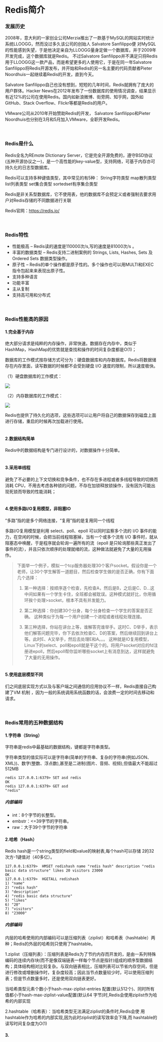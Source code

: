 # Redis简介


### 发展历史
2008年，意大利的一家创业公司Merzia推出了一款基于MySQL的网站实时统计系统LLOOGG，然而没过多久该公司的创始人 Salvatore Sanfilippo便 对MySQL的性能感到失望，于是他决定亲自为LLOOGG量身定做一个数据库，并于2009年开发完成，这个数据库就是Redis。 不过Salvatore Sanfilippo并不满足只将Redis用于LLOOGG这一款产品，而是希望更多的人使用它，于是在同一年Salvatore Sanfilippo将Redis开源发布，并开始和Redis的另一名主要的代码贡献者Pieter Noordhuis一起继续着Redis的开发，直到今天。

Salvatore Sanfilippo自己也没有想到，短短的几年时间，Redis就拥有了庞大的用户群体。Hacker News在2012年发布了一份数据库的使用情况调查，结果显示有近12%的公司在使用Redis。国内如新浪微博、街旁网、知乎网，国外如GitHub、Stack Overflow、Flickr等都是Redis的用户。

VMware公司从2010年开始赞助Redis的开发， Salvatore Sanfilippo和Pieter Noordhuis也分别在3月和5月加入VMware，全职开发Redis。
<br/><br/><br/>
### Redis是什么
Redis全名为REmote DIctionary Server，它是完全开源免费的，遵守BSD协议(五种开源协议之一)，是一个高性能的key-value型，支持网络，可基于内存亦可持久化的日志型数据库。

Redis可以支持多种键值类型，其中常见的有5种： String字符类型 map散列类型 list列表类型 set集合类型 sortedset有序集合类型

Redis是非关系型数据库，它不使用表，他的数据库不会预定义或者强制去要求用户对Redis存储的不同数据进行关联

Redis官网：https://redis.io/
<br/><br/><br/>
### Redis特性

* 性能极高 – Redis读的速度是110000次/s,写的速度是81000次/s 。
* 丰富的数据类型 – Redis支持二进制案例的 Strings, Lists, Hashes, Sets 及 Ordered Sets 数据类型操作。
* 原子性 – Redis的单个操作都是原子性的。多个操作也可以用MULTI和EXEC指令包起来来表现出原子性。
* 支持多种语言
* 功能丰富
* 主从复制
* 支持高可用和分布式
<br/><br/><br/>
### Redis性能高的原因
#### 1.完全基于内存
绝大部分请求是纯粹的内存操作，非常快速。数据存在内存中，类似于HashMap，HashMap的优势就是查找和操作的时间复杂度都是O(1)；

数据库的工作模式按存储方式可分为：硬盘数据库和内存数据库。Redis将数据储存在内存里面，读写数据的时候都不会受到硬盘 I/O 速度的限制，所以速度极快。

（1）硬盘数据库的工作模式：

![](https://user-gold-cdn.xitu.io/2018/8/22/1656042975b51bbe?imageView2/0/w/1280/h/960/format/webp/ignore-error/1)

（2）内存数据库的工作模式：

![](https://user-gold-cdn.xitu.io/2018/8/22/16560429758ecf00?imageView2/0/w/1280/h/960/format/webp/ignore-error/1)

Redis也提供了持久化的选项，这些选项可以让用户将自己的数据保存到磁盘上面进行存储，重启的时候再次加载进行使用。
<br/><br/>
#### 2.数据结构简单
Redis中的数据结构是专门进行设计的，对数据操作十分简单。
<br/><br/>
#### 3.采用单线程
避免了不必要的上下文切换和竞争条件，也不存在多进程或者多线程导致的切换而消耗 CPU，不用去考虑各种锁的问题，不存在加锁释放锁操作，没有因为可能出现死锁而导致的性能消耗；
<br/><br/>
#### 4.使用多路I/O复用模型，非阻塞IO

“多路”指的是多个网络连接，“复用”指的是复用同一个线程

多路I/O复用模型是利用 select、poll、epoll 可以同时监察多个流的 I/O 事件的能力，在空闲的时候，会把当前线程阻塞掉，当有一个或多个流有 I/O 事件时，就从阻塞态中唤醒，于是程序就会轮询一遍所有的流（epoll 是只轮询那些真正发出了事件的流），并且只依次顺序的处理就绪的流，这种做法就避免了大量的无用操作。

>下面举一个例子，模拟一个tcp服务器处理30个客户socket。假设你是一个老师，让30个学生解答一道题目，然后检查学生做的是否正确，你有下面几个选择：
>
>1. 第一种选择：按顺序逐个检查，先检查A，然后是B，之后是C、D...这中间如果有一个学生卡住，全班都会被耽误。这种模式就好比，你用循环挨个处理>socket，根本不具有并发能力。
>
>2. 第二种选择：你创建30个分身，每个分身检查一个学生的答案是否正确。 这种类似于为每一个用户创建一个进程或者线程处理连接。
>
>3. 第三种选择，你站在讲台上等，谁解答完谁举手。这时C、D举手，表示他们解答问题完毕，你下去依次检查C、D的答案，然后继续回到讲台上等。此时E、A又举手，然后去处理E和A。。。 这种就是IO复用模型，Linux下的select、poll和epoll就是干这个的。将用户socket对应的fd注册进epoll，然后epoll帮你监听哪些socket上有消息到达，这样就避免了大量的无用操作。
<br/><br/>
#### 5.使用底层模型不同
们之间底层实现方式以及与客户端之间通信的应用协议不一样，Redis直接自己构建了VM 机制 ，因为一般的系统调用系统函数的话，会浪费一定的时间去移动和请求。
<br/><br/><br/>

### Redis常用的五种数据结构

#### 1.字符串（String）
字符串是redis中最基础的数据结构，键都是字符串类型。

字符串类型的值实际可以是字符串(简单的字符串、复杂的字符串(例如JSON、XML))、数字(整数、浮点数),甚至是二进制(图片、音频、视频),但值最大不能超过512MB

```
redis 127.0.0.1:6379> SET asd redis
OK
redis 127.0.0.1:6379> GET asd
"redis"
```

##### 内部编码
* int：8个字节的长整型。
* embstr：<=39字节的字符串。
* raw：大于39个字节的字符串

#### 2.哈希（Hash）
Redis hash是一个string类型的field和value的映射表,每个hash可以存储 2的32次方-1键值对（40多亿）。

```
127.0.0.1:6379>  HMSET redishash name "redis hash" description "redis basic data structure" likes 20 visitors 23000
OK
127.0.0.1:6379>  HGETALL redishash
1) "name"
2) "redis hash"
3) "description"
4) "redis basic data structure"
5) "likes"
6) "20"
7) "visitors"
8) "23000"
```

##### 内部编码
内层的哈希使用的内部编码可以是压缩列表（ziplist）和哈希表（hashtable）两种；Redis的外层的哈希则只使用了hashtable。

1.ziplist（压缩列表）：压缩列表是Redis为了节约内存而开发的，是由一系列特殊编码的连续内存块(而不是像双端链表一样每个节点是指针)组成的顺序型数据结构；具体结构相对比较复杂。与双向链表相比，压缩列表可以节省内存空间，但是进行修改或增删操作时，复杂度较高；因此当节点数量较少时，可以使用压缩列表；但是节点数量多时，还是使用双向链表更好。

当哈希类型元素个数小于hash-max-ziplist-entries 配置(默认512个)、同时所有值都小于hash-max-ziplist-value配置(默认64 字节)时,Redis会使用ziplist作为哈希的内部实现

2.hashtable（哈希表）：当哈希类型无法满足ziplist的条件时,Redis会使 用hashtable作为哈希的内部实现,因为此时ziplist的读写效率会下降,而 hashtable的读写时间复杂度为O(1)

#### 3.
